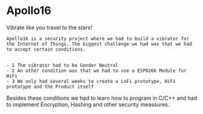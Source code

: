 # Apollo16
Vibrate like you travel to the stars!

    Apollo16 is a security project where we had to build a vibrator for the Internet of Things. The biggest challenge we had was that we had to accept certain conditions.


    - 1 The vibrator had to be Gender Neutral
    - 2 An other condition was that we had to use a ESP8266 Module for WiFi
    - 3 We only had several weeks to create a LoFi prototype, HiFi prototype and the Product itself

Besides these conditions we had to learn how to program in C/C++ and had to implement Encryption, Hashing and other security meassures.

